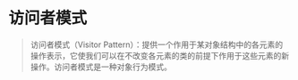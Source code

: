# 访问者模式

> 访问者模式（Visitor Pattern）：提供一个作用于某对象结构中的各元素的操作表示，它使我们可以在不改变各元素的类的前提下作用于这些元素的新操作。访问者模式是一种对象行为模式。
